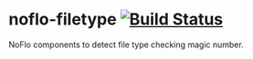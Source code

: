 # noflo-filetype [![Build Status](https://secure.travis-ci.org/noflo/noflo-filetype.png?branch=master)](http://travis-ci.org/noflo/noflo-filetype)

NoFlo components to detect file type checking magic number.
